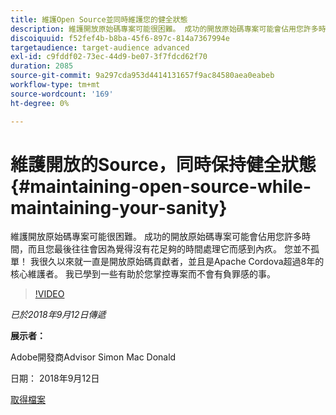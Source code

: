 ```yaml
---
title: 維護Open Source並同時維護您的健全狀態
description: 維護開放原始碼專案可能很困難。 成功的開放原始碼專案可能會佔用您許多時間，而且您最後往往會因為覺得沒有花足夠的時間處理它而感到內疚。 瞭解一些有助於您掌控專案避免負罪感的資訊。
discoiquuid: f52fef4b-b8ba-45f6-897c-814a7367994e
targetaudience: target-audience advanced
exl-id: c9fddf02-73ec-44d9-be07-3f7fdcd62f70
duration: 2085
source-git-commit: 9a297cda953d4414131657f9ac84580aea0eabeb
workflow-type: tm+mt
source-wordcount: '169'
ht-degree: 0%

---
```


# 維護開放的Source，同時保持健全狀態{#maintaining-open-source-while-maintaining-your-sanity}

維護開放原始碼專案可能很困難。 成功的開放原始碼專案可能會佔用您許多時間，而且您最後往往會因為覺得沒有花足夠的時間處理它而感到內疚。 您並不孤單！ 我很久以來就一直是開放原始碼貢獻者，並且是Apache Cordova超過8年的核心維護者。 我已學到一些有助於您掌控專案而不會有負罪感的事。

>[!VIDEO](https://video.tv.adobe.com/v/23713/?quality=9)

*已於2018年9月12日傳遞*

**展示者：**

Adobe開發商Advisor Simon Mac Donald

日期： 2018年9月12日

[取得檔案](assets/maintaining-open-source-while-maintaining-your-sanity-gems-091218.pdf)

<!--
[Get back to the Overview](https://helpx.adobe.com/experience-manager/kt/eseminars/gems/aem-index.html)
-->
